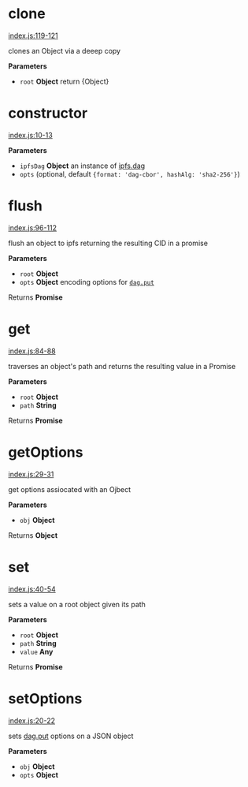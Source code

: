 # clone

[index.js:119-121](https://github.com/ipld/js-ipld-graph-builder/blob/31f73c8276c3448ebe68905985e36c154da2b156/index.js#L119-L121 "Source code on GitHub")

clones an Object via a deeep copy

**Parameters**

-   `root` **Object** return {Object}

# constructor

[index.js:10-13](https://github.com/ipld/js-ipld-graph-builder/blob/31f73c8276c3448ebe68905985e36c154da2b156/index.js#L10-L13 "Source code on GitHub")

**Parameters**

-   `ipfsDag` **Object** an instance of [ipfs.dag](https://github.com/ipfs/interface-ipfs-core/tree/master/API/dag#dag-api)
-   `opts`   (optional, default `{format: 'dag-cbor', hashAlg: 'sha2-256'}`)

# flush

[index.js:96-112](https://github.com/ipld/js-ipld-graph-builder/blob/31f73c8276c3448ebe68905985e36c154da2b156/index.js#L96-L112 "Source code on GitHub")

flush an object to ipfs returning the resulting CID in a promise

**Parameters**

-   `root` **Object** 
-   `opts` **Object** encoding options for [`dag.put`](https://github.com/ipfs/interface-ipfs-core/tree/master/API/dag#dagput)

Returns **Promise** 

# get

[index.js:84-88](https://github.com/ipld/js-ipld-graph-builder/blob/31f73c8276c3448ebe68905985e36c154da2b156/index.js#L84-L88 "Source code on GitHub")

traverses an object's path and returns the resulting value in a Promise

**Parameters**

-   `root` **Object** 
-   `path` **String** 

Returns **Promise** 

# getOptions

[index.js:29-31](https://github.com/ipld/js-ipld-graph-builder/blob/31f73c8276c3448ebe68905985e36c154da2b156/index.js#L29-L31 "Source code on GitHub")

get options assiocated with an Ojbect

**Parameters**

-   `obj` **Object** 

Returns **Object** 

# set

[index.js:40-54](https://github.com/ipld/js-ipld-graph-builder/blob/31f73c8276c3448ebe68905985e36c154da2b156/index.js#L40-L54 "Source code on GitHub")

sets a value on a root object given its path

**Parameters**

-   `root` **Object** 
-   `path` **String** 
-   `value` **Any** 

Returns **Promise** 

# setOptions

[index.js:20-22](https://github.com/ipld/js-ipld-graph-builder/blob/31f73c8276c3448ebe68905985e36c154da2b156/index.js#L20-L22 "Source code on GitHub")

sets [dag.put](https://github.com/ipfs/interface-ipfs-core/tree/master/API/dag#dagput) options on a JSON object

**Parameters**

-   `obj` **Object** 
-   `opts` **Object** 
